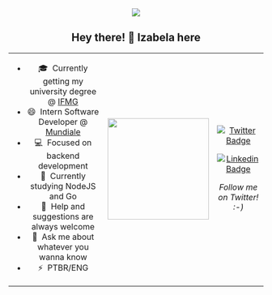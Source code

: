 <div align="center">
  <img src="https://64.media.tumblr.com/c1be5550dcc886bbb7354dad4964ce83/fa9e222458266a8c-d2/s2048x3072/eb4e27d5fe82c7590a12904ad5ff60a096c0c918.png"></img>
</div>

<h2 style="text-align: center;">Hey there! 👋 Izabela here </h2>

<table boder="0" style="border: 0">
<tr  style="text-align: center; border: 0">
<td  style="text-align: center; border: 0">

- 🎓 &nbsp;Currently getting my university degree @ <a href="https://www.ifmg.edu.br/portal">IFMG</a>
- 😄 &nbsp;Intern Software Developer @ <a href="https://www.mundiale.com.br/">Mundiale</a>
- :computer:&nbsp; Focused on backend development
- 💚 &nbsp;Currently studying NodeJS and Go
- 🤔 &nbsp;Help and suggestions are always welcome
- 💬 &nbsp;Ask me about whatever you wanna know                                                   
- ⚡ &nbsp;PTBR/ENG
      
</td  style="text-align: center; border: 0">
<td>

<img width="auto" height="200px" src="https://64.media.tumblr.com/5efb0510fa8a73de0e8c23b2e6c945d2/fa9e222458266a8c-5c/s1280x1920/885470c26afa4b463e610e890e3d1f4851b11b1c.gif">

</td>



<td>

[![Twitter Badge](https://img.shields.io/badge/-@izabela29am-1ca0f1?style=flat-square&labelColor=1ca0f1&logo=twitter&logoColor=white&link=https://twitter.com/izabela29am)](https://twitter.com/izabela29am)

[![Linkedin Badge](https://img.shields.io/badge/-IzabelaMatos-blue?style=flat-square&logo=Linkedin&logoColor=white&link=https://www.linkedin.com/in/izabela-matos/)](https://www.linkedin.com/in/izabela-matos/) 

*Follow me on Twitter! :-)*

</td>

</tr>
</table>



